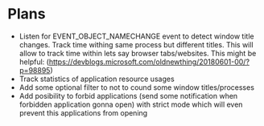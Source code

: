 # Plans

- Listen for EVENT_OBJECT_NAMECHANGE event to detect window title changes. Track time withing same process but different titles. This will allow to track time within lets say browser tabs/websites. This might be helpful:
  (https://devblogs.microsoft.com/oldnewthing/20180601-00/?p=98895)
- Track statistics of application resource usages
- Add some optional filter to not to cound some window titles/processes
- Add posibility to forbid applications (send some notification when forbidden application gonna open) with strict mode which will even prevent this applications from opening
